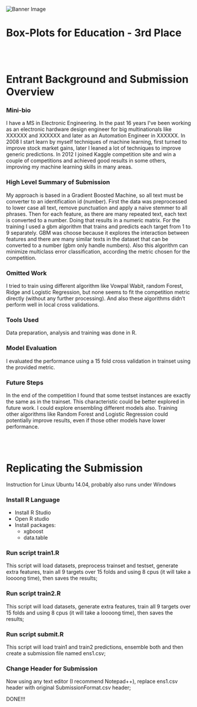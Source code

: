 ![Banner Image](https://s3.amazonaws.com/drivendata/comp_images/4.jpg)
# Box-Plots for Education - 3rd Place
<br><br>
# Entrant Background and Submission Overview

### Mini-bio
I have a MS in Electronic Engineering. In the past 16 years I've been working as an electronic hardware design engineer for big multinationals like XXXXXX and XXXXXX and later as an Automation Engineer in XXXXXX. In 2008 I start learn by myself techniques of machine learning, first turned to improve stock market gains, later I leaned a lot of techniques to improve generic predictions. In 2012 I joined Kaggle competition site and win a couple of competitions and achieved good results in some others, improving my machine learning skills in many areas.

### High Level Summary of Submission
My approach is based in a Gradient Boosted Machine, so all text must be converter to an identification id (number).  First the data was preprocessed to lower case all text, remove punctuation and apply a naive stemmer to all phrases. Then for each feature, as there are many repeated text, each text is converted to a number. Doing that results in a numeric matrix. For the training I used a gbm algorithm that trains and predicts each target from 1 to 9 separately. GBM was choose because it explores the interaction between features and there are many similar texts in the dataset that can be converted to a number (gbm only handle numbers). Also this algorithm can minimize multiclass error classification, according the metric chosen for the competition.

### Omitted Work
I tried to train using different algorithm like Vowpal Wabit, random Forest, Ridge and Logistic Regression, but none seems to fit the competition metric directly (without any further processing). And also these algorithms didn’t perform well in local cross validations.

### Tools Used
Data preparation, analysis and training was done in R.

### Model Evaluation
I evaluated the performance using a 15 fold cross validation in trainset using the provided metric.

### Future Steps
In the end of the competition I found that some testset instances are exactly the same as in the trainset. This characteristic could be better explored in future work.
I could explore ensembling different models also. Training other algorithms like Random Forest and Logistic Regression could potentially improve results, even if those other models have lower performance.

<br><br>
# Replicating the Submission

Instruction for Linux Ubuntu 14.04, probably also runs under Windows

### Install R Language
* Install R Studio
* Open R studio
* Install packages:
    * xgboost
    * data.table

### Run script train1.R    
   This script will load datasets, preprocess trainset and testset, generate extra features, train all 9 targets over 15 folds and using 8 cpus (it will take a loooong time), then saves the results;

### Run script train2.R    
   This script will load datasets, generate extra features, train all 9 targets over 15 folds and using 8 cpus (it will take a loooong time), then saves the results;

### Run script submit.R
   This script will load train1 and train2 predictions, ensemble both and then create a submission file named ens1.csv;

### Change Header for Submission
Now using any text editor (I recommend Notepad++), replace ens1.csv header with original SubmissionFormat.csv header;

DONE!!!

